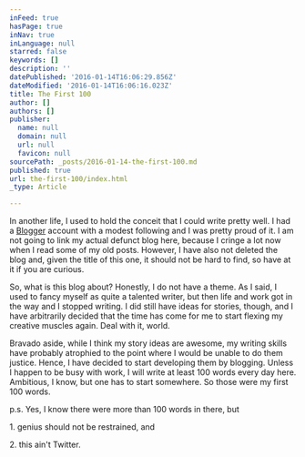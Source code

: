 ```yaml
---
inFeed: true
hasPage: true
inNav: true
inLanguage: null
starred: false
keywords: []
description: ''
datePublished: '2016-01-14T16:06:29.856Z'
dateModified: '2016-01-14T16:06:16.023Z'
title: The First 100
author: []
authors: []
publisher:
  name: null
  domain: null
  url: null
  favicon: null
sourcePath: _posts/2016-01-14-the-first-100.md
published: true
url: the-first-100/index.html
_type: Article

---
```

In another life, I used to hold the conceit that I could write pretty well. I had a [Blogger][0] account with a modest following and I was pretty proud of it. I am not going to link my actual defunct blog here, because I cringe a lot now when I read some of my old posts. However, I have also not deleted the blog and, given the title of this one, it should not be hard to find, so have at it if you are curious.

So, what is this blog about? Honestly, I do not have a theme. As I said, I used to fancy myself as quite a talented writer, but then life and work got in the way and I stopped writing. I did still have ideas for stories, though, and I have arbitrarily decided that the time has come for me to start flexing my creative muscles again. Deal with it, world.

Bravado aside, while I think my story ideas are awesome, my writing skills have probably atrophied to the point where I would be unable to do them justice. Hence, I have decided to start developing them by blogging. Unless I happen to be busy with work, I will write at least 100 words every day here. Ambitious, I know, but one has to start somewhere. So those were my first 100 words.

p.s. Yes, I know there were more than 100 words in there, but

1\. genius should not be restrained, and

2\. this ain't Twitter.

[0]: http://blogger.com/